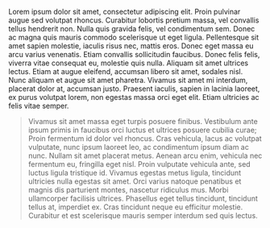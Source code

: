 Lorem ipsum dolor sit amet, consectetur adipiscing elit. Proin pulvinar augue sed volutpat rhoncus. Curabitur lobortis pretium massa, vel convallis tellus hendrerit non. Nulla quis gravida felis, vel condimentum sem. Donec ac magna quis mauris commodo scelerisque ut eget ligula. Pellentesque sit amet sapien molestie, iaculis risus nec, mattis eros. Donec eget massa eu arcu varius venenatis. Etiam convallis sollicitudin faucibus. Donec felis felis, viverra vitae consequat eu, molestie quis nulla. Aliquam sit amet ultrices lectus. Etiam at augue eleifend, accumsan libero sit amet, sodales nisl. Nunc aliquam et augue sit amet pharetra. Vivamus sit amet mi interdum, placerat dolor at, accumsan justo. Praesent iaculis, sapien in lacinia laoreet, ex purus volutpat lorem, non egestas massa orci eget elit. Etiam ultricies ac felis vitae semper.

> Vivamus sit amet massa eget turpis posuere finibus. Vestibulum ante ipsum primis in faucibus orci luctus et ultrices posuere cubilia curae; Proin fermentum id dolor vel rhoncus. Cras vehicula, lacus ac volutpat vulputate, nunc ipsum laoreet leo, ac condimentum ipsum diam ac nunc. Nullam sit amet placerat metus. Aenean arcu enim, vehicula nec fermentum eu, fringilla eget nisl. Proin vulputate vehicula ante, sed luctus ligula tristique id. Vivamus egestas metus ligula, tincidunt ultricies nulla egestas sit amet. Orci varius natoque penatibus et magnis dis parturient montes, nascetur ridiculus mus. Morbi ullamcorper facilisis ultrices. Phasellus eget tellus tincidunt, tincidunt tellus at, imperdiet ex. Cras tincidunt neque eu efficitur molestie. Curabitur et est scelerisque mauris semper interdum sed quis lectus.

